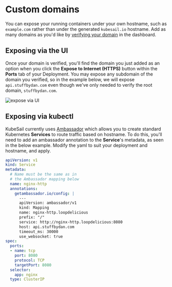 # Custom domains

You can expose your running containers under your own hostname, such as `example.com` rather than under the generated `kubesail.io` hostname. Add as many domains as you'd like by [verifying your domain](https://kubesail.com/domains) in the dashboard.

## Exposing via the UI

Once your domain is verified, you'll find the domain you just added as an option when you click the **Expose to Internet (HTTPS)** button within the **Ports** tab of your Deployment. You may expose any subdomain of the domain you verified, so in the example below, we will expose `api.stuffbydan.com` even though we've only needed to verify the root domain, `stuffbydan.com`.

![[expose via UI](https://kubesail.com/blog-images/custom-domains-ports.png)](https://kubesail.com/blog-images/custom-domains-ports.png)

## Exposing via kubectl

KubeSail currently uses [Ambassador](https://www.getambassador.io/) which allows you to create standard Kubernetes **Services** to route traffic based on hostname. To do this, you'll need to add an ambassador annotation to the **Service**'s metadata, as seen in the below example. Modify the yaml to suit your deployment and hostname, and apply.

```yml
apiVersion: v1
kind: Service
metadata:
  # Name must be the same as in
  # the Ambassador mapping below
  name: nginx-http
  annotations:
    getambassador.io/config: |
      ---
      apiVersion: ambassador/v1
      kind: Mapping
      name: nginx-http.loopdelicious
      prefix: "/"
      service: http://nginx-http.loopdelicious:8080
      host: api.stuffbydan.com
      timeout_ms: 30000
      use_websocket: true
spec:
  ports:
  - name: tcp
    port: 8080
    protocol: TCP
    targetPort: 8080
  selector:
    app: nginx
  type: ClusterIP
```

